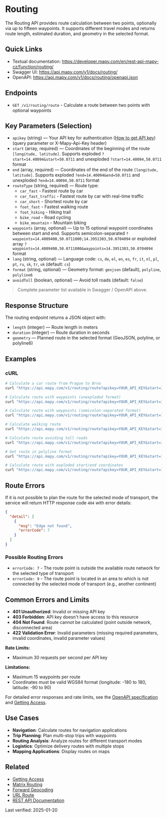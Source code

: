 # Routing

The Routing API provides route calculation between two points, optionally via up to fifteen waypoints. It supports different travel modes and returns route length, estimated duration, and geometry in the selected format.

## Quick Links

- Textual documentation: https://developer.mapy.com/en/rest-api-mapy-cz/function/routing/
- Swagger UI: https://api.mapy.com/v1/docs/routing/
- OpenAPI: https://api.mapy.com/v1/docs/routing/openapi.json

## Endpoints

- `GET /v1/routing/route` - Calculate a route between two points with optional waypoints

## Key Parameters (Selection)

- `apikey` (string) — Your API key for authentication ([How to get API key](getting-access.md)) (query parameter or X-Mapy-Api-Key header)
- `start` (array, required) — Coordinates of the beginning of the route `[longitude, latitude]`. Supports exploded `?start=14.40094&start=50.0711` and unexploded `?start=14.40094,50.0711` format
- `end` (array, required) — Coordinates of the end of the route `[longitude, latitude]`. Supports exploded `?end=14.40094&end=50.0711` and unexploded `?end=14.40094,50.0711` format
- `routeType` (string, required) — Route type:
  - `car_fast` - Fastest route by car
  - `car_fast_traffic` - Fastest route by car with real-time traffic
  - `car_short` - Shortest route by car
  - `foot_fast` - Fastest walking route
  - `foot_hiking` - Hiking trail
  - `bike_road` - Road cycling
  - `bike_mountain` - Mountain biking
- `waypoints` (array, optional) — Up to 15 optional waypoint coordinates between start and end. Supports semicolon-separated `?waypoints=14.4009400,50.0711000;14.3951303,50.0704094` or exploded array `?waypoints=14.4009400,50.0711000&waypoints=14.3951303,50.0704094` format
- `lang` (string, optional) — Language code: `cs`, `de`, `el`, `en`, `es`, `fr`, `it`, `nl`, `pl`, `pt`, `ru`, `sk`, `tr`, `uk` (default: `cs`)
- `format` (string, optional) — Geometry format: `geojson` (default), `polyline`, `polyline6`
- `avoidToll` (boolean, optional) — Avoid toll roads (default: `false`)

> Complete parameter list available in Swagger / OpenAPI above.

## Response Structure

The routing endpoint returns a JSON object with:

- `length` (integer) — Route length in meters
- `duration` (integer) — Route duration in seconds
- `geometry` — Planned route in the selected format (GeoJSON, polyline, or polyline6)

## Examples

### cURL

```bash
# Calculate a car route from Prague to Brno
curl "https://api.mapy.com/v1/routing/route?apikey=YOUR_API_KEY&start=14.4378,50.0755&end=16.6068,49.1951&routeType=car_fast"

# Calculate route with waypoints (unexploded format)
curl "https://api.mapy.com/v1/routing/route?apikey=YOUR_API_KEY&start=14.4378,50.0755&end=16.6068,49.1951&routeType=car_fast&waypoints=15.0,50.0&waypoints=15.5,49.8"

# Calculate route with waypoints (semicolon-separated format)
curl "https://api.mapy.com/v1/routing/route?apikey=YOUR_API_KEY&start=14.4378,50.0755&end=16.6068,49.1951&routeType=car_fast&waypoints=15.0,50.0;15.5,49.8"

# Calculate walking route
curl "https://api.mapy.com/v1/routing/route?apikey=YOUR_API_KEY&start=14.4378,50.0755&end=16.6068,49.1951&routeType=foot_fast"

# Calculate route avoiding toll roads
curl "https://api.mapy.com/v1/routing/route?apikey=YOUR_API_KEY&start=14.4378,50.0755&end=16.6068,49.1951&routeType=car_fast&avoidToll=true"

# Get route in polyline format
curl "https://api.mapy.com/v1/routing/route?apikey=YOUR_API_KEY&start=14.4378,50.0755&end=16.6068,49.1951&routeType=car_fast&format=polyline"

# Calculate route with exploded start/end coordinates
curl "https://api.mapy.com/v1/routing/route?apikey=YOUR_API_KEY&start=14.4378&start=50.0755&end=16.6068&end=49.1951&routeType=car_fast"
```

## Route Errors

If it is not possible to plan the route for the selected mode of transport, the service will return HTTP response code `404` with error details:

```json
{
  "detail": [
    {
      "msg": "Edge not found",
      "errorCode": 7
    }
  ]
}
```

### Possible Routing Errors

- `errorCode: 7` - The route point is outside the available route network for the selected type of transport
- `errorCode: 9` - The route point is located in an area to which is not connected by the selected mode of transport (e.g., another continent)

## Common Errors and Limits

- **401 Unauthorized**: Invalid or missing API key
- **403 Forbidden**: API key doesn't have access to this resource
- **404 Not Found**: Route cannot be calculated (point outside network, disconnected area)
- **422 Validation Error**: Invalid parameters (missing required parameters, invalid coordinates, invalid parameter values)

**Rate Limits:**
- Maximum 30 requests per second per API key

**Limitations:**
- Maximum 15 waypoints per route
- Coordinates must be valid WGS84 format (longitude: -180 to 180, latitude: -90 to 90)

For detailed error responses and rate limits, see the [OpenAPI specification](https://api.mapy.com/v1/docs/routing/openapi.json) and [Getting Access](getting-access.md).

## Use Cases

- **Navigation**: Calculate routes for navigation applications
- **Trip Planning**: Plan multi-stop trips with waypoints
- **Routing Analysis**: Analyze routes for different transport modes
- **Logistics**: Optimize delivery routes with multiple stops
- **Mapping Applications**: Display routes on maps

## Related

- [Getting Access](getting-access.md)
- [Matrix Routing](matrix-routing.md)
- [Forward Geocoding](forward-geocoding.md)
- [URL Route](../url-mapy/route.md)
- [REST API Documentation](README.md)

Last verified: 2025-01-20

